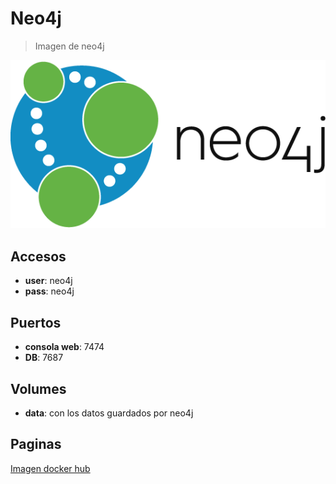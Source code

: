 
# Neo4j

> Imagen de neo4j

![alt text](img/neo4j.png)

## Accesos

* **user**: neo4j
* **pass**: neo4j

## Puertos

* **consola web**: 7474
* **DB**: 7687

## Volumes

* **data**: con los datos guardados por neo4j

## Paginas

[Imagen docker hub](https://hub.docker.com/_/neo4j)
